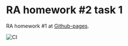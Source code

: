 # RA homework #2 task 1

RA homework #1 at [Github-pages](https://jolshin.github.io/ra_hw_1).

![CI](https://github.com/jolshin/ra_hw_1/actions/workflows/web.yml/badge.svg)